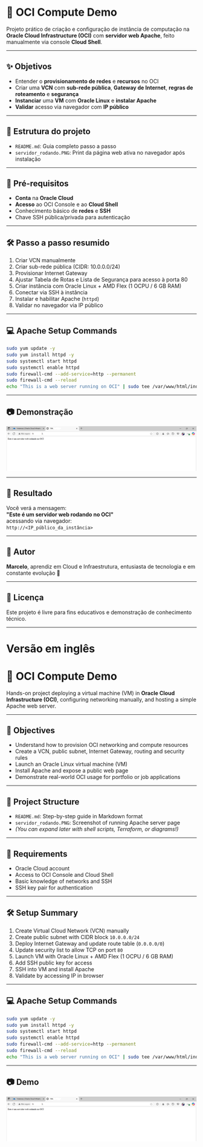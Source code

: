 # 🧠 OCI Compute Demo

Projeto prático de criação e configuração de instância de computação na **Oracle Cloud Infrastructure (OCI)** com **servidor web Apache**, feito manualmente via console **Cloud Shell**.

---

## ✨ Objetivos

- Entender o **provisionamento de redes** e **recursos** no OCI
- Criar uma **VCN** com **sub-rede pública**, **Gateway de Internet**, **regras de roteamento** e **segurança**
- **Instanciar** uma **VM** com **Oracle Linux** e **instalar Apache**
- **Validar** acesso via navegador com **IP público**

---

## 📁 Estrutura do projeto

- `README.md`: Guia completo passo a passo
- `servidor_rodando.PNG`: Print da página web ativa no navegador após instalação

---

## 🧪 Pré-requisitos

- **Conta** na **Oracle Cloud**
- **Acesso** ao OCI Console e ao **Cloud Shell**
- Conhecimento básico de **redes** e **SSH**
- Chave SSH pública/privada para autenticação

---

## 🛠️ Passo a passo resumido

1. Criar VCN manualmente
2. Criar sub-rede pública (CIDR: 10.0.0.0/24)
3. Provisionar Internet Gateway
4. Ajustar Tabela de Rotas e Lista de Segurança para acesso à porta 80
5. Criar instância com Oracle Linux + AMD Flex (1 OCPU / 6 GB RAM)
6. Conectar via SSH à instância
7. Instalar e habilitar Apache (`httpd`)
8. Validar no navegador via IP público

---
## 💻 Apache Setup Commands

```bash
sudo yum update -y
sudo yum install httpd -y
sudo systemctl start httpd
sudo systemctl enable httpd
sudo firewall-cmd --add-service=http --permanent
sudo firewall-cmd --reload
echo "This is a web server running on OCI" | sudo tee /var/www/html/index.html
```
---

## 📷 Demonstração

![Servidor Apache rodando na OCI](servidor_rodando.PNG)

---

## 🏁 Resultado

Você verá a mensagem:  
**"Este é um servidor web rodando no OCI"**  
acessando via navegador:  
`http://<IP_público_da_instância>`

---

## 📌 Autor

**Marcelo**, aprendiz em Cloud e Infraestrutura, entusiasta de tecnologia e em constante evolução 🚀

---

## 📣 Licença

Este projeto é livre para fins educativos e demonstração de conhecimento técnico.

---

# Versão em inglês

# 🚀 OCI Compute Demo

Hands-on project deploying a virtual machine (VM) in **Oracle Cloud Infrastructure (OCI)**, configuring networking manually, and hosting a simple Apache web server.

---

## 🎯 Objectives

- Understand how to provision OCI networking and compute resources
- Create a VCN, public subnet, Internet Gateway, routing and security rules
- Launch an Oracle Linux virtual machine (VM)
- Install Apache and expose a public web page
- Demonstrate real-world OCI usage for portfolio or job applications

---

## 📁 Project Structure

- `README.md`: Step-by-step guide in Markdown format
- `servidor_rodando.PNG`: Screenshot of running Apache server page
- *(You can expand later with shell scripts, Terraform, or diagrams!)*

---

## 🧰 Requirements

- Oracle Cloud account
- Access to OCI Console and Cloud Shell
- Basic knowledge of networks and SSH
- SSH key pair for authentication

---

## 🛠️ Setup Summary

1. Create Virtual Cloud Network (VCN) manually
2. Create public subnet with CIDR block `10.0.0.0/24`
3. Deploy Internet Gateway and update route table (`0.0.0.0/0`)
4. Update security list to allow TCP on port `80`
5. Launch VM with Oracle Linux + AMD Flex (1 OCPU / 6 GB RAM)
6. Add SSH public key for access
7. SSH into VM and install Apache
8. Validate by accessing IP in browser

---

## 💻 Apache Setup Commands

```bash
sudo yum update -y
sudo yum install httpd -y
sudo systemctl start httpd
sudo systemctl enable httpd
sudo firewall-cmd --add-service=http --permanent
sudo firewall-cmd --reload
echo "This is a web server running on OCI" | sudo tee /var/www/html/index.html
```
---

## 📷 Demo
![Servidor Apache rodando na OCI](servidor_rodando.PNG)
